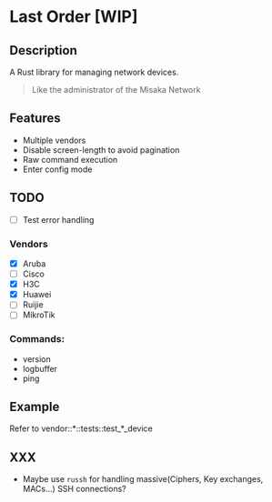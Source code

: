 # Last Order [WIP]

## Description

A Rust library for managing network devices.

> Like the administrator of the Misaka Network

## Features

- Multiple vendors
- Disable screen-length to avoid pagination
- Raw command execution
- Enter config mode

## TODO

- [ ] Test error handling

### Vendors

- [x] Aruba
- [ ] Cisco
- [x] H3C
- [x] Huawei
- [ ] Ruijie
- [ ] MikroTik

### Commands:

- version
- logbuffer
- ping

## Example

Refer to vendor::\*::tests::test\_\*\_device

## XXX

- Maybe use `russh` for handling massive(Ciphers, Key exchanges, MACs...) SSH connections?

